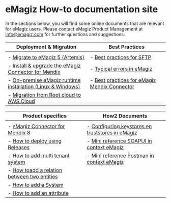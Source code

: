 # eMagiz How-to documentation site
In the sections below, you will find some online documents that are relevant for eMagiz users. Please contact eMagiz Product Management at info@emagiz.com for further questions and suggestions.


| Deployment & Migration| Best Practices|
| ------ | ------ |
|<img width=800/>|<img width=800/>|
| - [Migrate to eMagiz 5 (Artemis)](upgrade-to-eMagiz5.md)| - [Best practices for SFTP](sftp-best-practice.md)|
| - [Install & upgrade the eMagiz Connector for Mendix](upgrade-eMagizMendixConnector.md)| - [Typical errors in eMagiz](typical_errors_emagiz.md)|
| - [On-premise eMagiz runtime installation (Linux & Windows)](runtime-installations-onpremise.md) |- [Best practices for eMagiz Mendix Connector](Bestpractices-emagizmendix-connector.md) |
| - [Migration from Root cloud to AWS Cloud](migrate-root2aws.md) |  |

| Product specifics| How2 Documents|
| ------ | ------ |
|<img width=800/>|<img width=800/>|
|- [eMagiz Connector for Mendix 8](emagizmendix-V8.md)| - [Configuring keystores en truststores in eMagiz](how2-for-keystores.md)|
|- [How to deploy using Releases](deploy-releases.md) | - [Mini reference SOAPUI in context eMagiz](minireference-SOAPUI.md)|
|- [How to add multi tenant system](add-multi-tenant-system.md) | - [Mini reference Postman in context eMagiz](minireference-Postman.md)|
|- [How toadd a relation between two entities](add-a-relation-between-two-entities.md) | |
|- [How to add a System](add-a-system.md) | |
|- [How to add an attribute](add-an-attribute.md) | |

